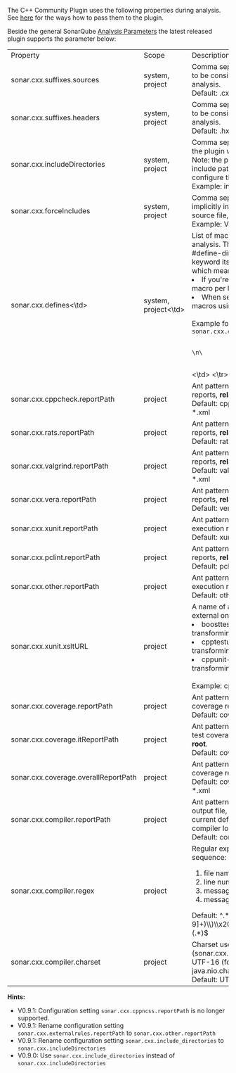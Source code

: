 The C++ Community Plugin uses the following properties during analysis. See [here](
http://docs.codehaus.org/display/SONAR/Analyzing+Source+Code) for the ways how to pass them to the plugin.

Beside the general SonarQube [Analysis Parameters](http://docs.codehaus.org/display/SONAR/Analysis+Parameters) the latest released plugin supports the parameter below:

<table>
<tr>
<td>Property</td>
<td>Scope</td>
<td>Description</td>
</tr>

<tr>
<td>sonar.cxx.suffixes.sources</td>
<td>system, project</td>
<td>Comma separated list of file name extensions to be considered as C++ source files during analysis.
<br>
Default: .cxx,.cpp,.cc,.c
</td>
</tr>

<tr>
<td>sonar.cxx.suffixes.headers</td>
<td>system, project</td>
<td>Comma separated list of file name extensions to be considered as C++ header files during analysis.
<br>
Default: .hxx,.hpp,.hh,.h
</td>
</tr>

<tr>
<td>sonar.cxx.includeDirectories</td>
<td>system, project</td>
<td>Comma separated list of directories where the plugin will be looking for included files.
<br>
Note: the plugin doesn't know any standard include paths. If they should be used, configure them manually using this property.
<br>
Example: include, /usr/include
</td>
</tr>

<tr>
<td>sonar.cxx.forceIncludes</td>
<td>system, project</td>
<td> Comma separated list of header files to be implicitly included at the beginning of each source file, for details see [[Force Include]]
<br>
Example: VS10Macros.h
</td>
</tr>

<tr>
<td>sonar.cxx.defines<\td>
<td>system, project<\td>
<td>
List of macros which should be used during analysis. The syntax is the same the body of #define-directives, except the #define keyword itself. This is a multiline property, which means:
<li> If you're using Sonar's Web UI just write a macro per line </li>
<li> When setting via .properties-file seperate macros using '\n\' </li>
<br>
Example for the latter case:
<code>sonar.cxx.defines = va_arg(a, b) 0, \n\<br>
                          PRIx64 ""       \n\<br>
                          DEBUG 1
</code>
<\td>
<\tr>

<tr>
<td>sonar.cxx.cppcheck.reportPath</td>
<td>project</td>
<td>Ant pattern describing the path to Cppcheck reports, <b>relative to projects root</b>.
<br>
Default: cppcheck-reports/cppcheck-result-*.xml
</td>
</tr>

<tr>
<td>sonar.cxx.rats.reportPath</td>
<td>project</td>
<td>Ant pattern describing the path to RATS reports, <b>relative to projects root</b>.
<br>
Default: rats-reports/rats-result-*.xml
</td>
</tr>

<tr>
<td>sonar.cxx.valgrind.reportPath</td>
<td>project</td>
<td>Ant pattern describing the path to Valgrind reports, <b>relative to projects root</b>.
<br>
Default: valgrind-reports/valgrind-result-*.xml
</td>
</tr>

<tr>
<td>sonar.cxx.vera.reportPath</td>
<td>project</td>
<td>Ant pattern describing the path to Vera++ reports, <b>relative to projects root</b>.
<br>
Default: vera++-reports/vera++-result-*.xml
</td>
</tr>

<tr>
<td>sonar.cxx.xunit.reportPath</td>
<td>project</td>
<td>Ant pattern describing the path to unit test execution reports, <b>relative to projects root</b>.
<br>
Default: xunit-reports/xunit-result-*.xml
</td>
</tr>

<tr>
<td>sonar.cxx.pclint.reportPath</td>
<td>project</td>
<td>Ant pattern describing the path to pc-lint reports, <b>relative to projects root</b>.
<br>
Default: pclint-reports/pclint-result-*.xml
</td>
</tr>

<tr>
<td>sonar.cxx.other.reportPath</td>
<td>project</td>
<td>Ant pattern describing the path to unit test execution reports, <b>relative to projects root</b>.
<br>
Default: other-result/other-result-*.xml
</td>
</tr>

<tr>
<td>sonar.cxx.xunit.xsltURL</td>
<td>project</td>
<td>A name of a built in XSLT-file or an URL to an external one. Available builtins:
<li>boosttest-1.x-to-junit-1.0.xsl: For transforming Boost-reports</li>
<li>cpptestunit-1.x-to-junit-1.0.xsl: For transforming CppTestUnit-reports</li>
<li>cppunit-1.x-to-junit-1.0.xsl: For transforming CppUnit-reports</li>
<br>
Example: cppunit-1.x-to-junit-1.0.xsl
</td>
</tr>

<tr>
<td>sonar.cxx.coverage.reportPath</td>
<td>project</td>
<td>Ant pattern describing the path of unit test coverage reports, <b>relative to projects root</b>.
<br>
Default: coverage-reports/coverage-*.xml
</td>
</tr>

<tr>
<td>sonar.cxx.coverage.itReportPath</td>
<td>project</td>
<td>Ant pattern describing the path of integration test coverage reports, <b>relative to projects root</b>.
<br>
Default: coverage-reports/it-coverage-*.xml
</td>
</tr>

<tr>
<td>sonar.cxx.coverage.overallReportPath</td>
<td>project</td>
<td>Ant pattern describing the path of overall test coverage reports, <b>relative to projects root</b>.
<br>
Default: coverage-reports/overall-coverage-*.xml
</td>
</tr>

<tr>
<td>sonar.cxx.compiler.reportPath</td>
<td>project</td>
<td>Ant pattern describing the path to compiler output file, <b>relative to projects root</b>.
The current default settings can be used for VC++ compiler log file.
<br>
Default: compiler-reports/BuildLog.htm
</td>
</tr>

<tr>
<td>sonar.cxx.compiler.regex</td>
<td>project</td>
<td>
Regular expression for four groups with this sequence:
<ol>
<li>file name</li>
<li>line number</li>
<li>message id</li>
<li>message text</li>
</ol>
Default: ^.*[\\\\,/](.*)\\(([0-9]+)\\)\\x20:\\x20warning\\x20(C\\d\\d\\d\\d):(.*)$
</td>
<tr>

<tr>
<td>sonar.cxx.compiler.charset</td>
<td>project</td>
<td>
Charset used for the compiler log file (sonar.cxx.compiler.reportPath) e.g. UTF-8, UTF-16 (for more see java.nio.charset.Charset)
<br>
Default: UTF-16
<br>
</td>
</tr>
</table>


**Hints:**
* V0.9.1: Configuration setting ```sonar.cxx.cppncss.reportPath``` is no longer supported.
* V0.9.1: Rename configuration setting ```sonar.cxx.externalrules.reportPath``` to ```sonar.cxx.other.reportPath```
* V0.9.1: Rename configuration setting ```sonar.cxx.include_directories``` to ```sonar.cxx.includeDirectories```
* V0.9.0: Use ```sonar.cxx.include_directories``` instead of ```sonar.cxx.includeDirectories```
